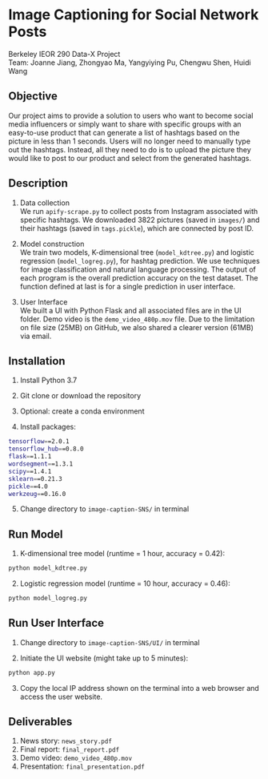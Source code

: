 # Image Captioning for Social Network Posts

Berkeley IEOR 290 Data-X Project \
Team: Joanne Jiang, Zhongyao Ma, Yangyiying Pu, Chengwu Shen, Huidi Wang


## Objective

Our project aims to provide a solution to users who want to become social media influencers or simply want to share with specific groups with an easy-to-use product that can generate a list of hashtags based on the picture in less than 1 seconds. Users will no longer need to manually type out the hashtags. Instead, all they need to do is to upload the picture they would like to post to our product and select from the generated hashtags. 


## Description

1. Data collection \
We run `apify-scrape.py` to collect posts from Instagram associated with specific hashtags. We downloaded 3822 pictures (saved in `images/`) and their hashtags (saved in `tags.pickle`), which are connected by post ID. 

2. Model construction \
We train two models, K-dimensional tree (`model_kdtree.py`) and logistic regression (`model_logreg.py`), for hashtag prediction. We use techniques for image classification and natural language processing. The output of each program is the overall prediction accuracy on the test dataset. The function defined at last is for a single prediction in user interface. 

3. User Interface \
We built a UI with Python Flask and all associated files are in the UI folder. Demo video is the `demo_video_480p.mov` file. Due to the limitation on file size (25MB) on GitHub, we also shared a clearer version (61MB) via email.


## Installation 

1. Install Python 3.7

2. Git clone or download the repository

3. Optional: create a conda environment

4. Install packages: 

```bash
tensorflow==2.0.1
tensorflow_hub==0.8.0
flask==1.1.1
wordsegment==1.3.1
scipy==1.4.1
sklearn==0.21.3
pickle==4.0
werkzeug==0.16.0
```

5. Change directory to `image-caption-SNS/` in terminal


## Run Model

1. K-dimensional tree model (runtime = 1 hour, accuracy = 0.42): 

```bash 
python model_kdtree.py
```

2. Logistic regression model (runtime = 10 hour, accuracy = 0.46):

```bash
python model_logreg.py
```


## Run User Interface

1. Change directory to `image-caption-SNS/UI/` in terminal

2. Initiate the UI website (might take up to 5 minutes):

```bash
python app.py
```

3. Copy the local IP address shown on the terminal into a web browser and access the user website.


## Deliverables

1. News story: `news_story.pdf`
2. Final report: `final_report.pdf`
3. Demo video: `demo_video_480p.mov`
4. Presentation: `final_presentation.pdf`

